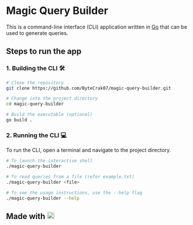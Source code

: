# Magic Query Builder

This is a command-line interface (CLI) application written in [Go](https://go.dev) that can be used to generate queries.

## Steps to run the app

### 1. Building the CLI 🛠️

```bash
# Clone the repository
git clone https://github.com/ByteCrak07/magic-query-builder.git

# Change into the project directory
cd magic-query-builder

# Build the executable (optional)
go build .
```

### 2. Running the CLI 💻

To run the CLI, open a terminal and navigate to the project directory.

```bash
# To launch the interactive shell
./magic-query-builder

# To read queries from a file (refer example.txt)
./magic-query-builder <file>

# To see the usage instructions, use the --help flag
./magic-query-builder --help
```

## Made with [<img height="20" style="margin-bottom:-3px" src="https://go.dev/images/go-logo-blue.svg">](https://go.dev)
